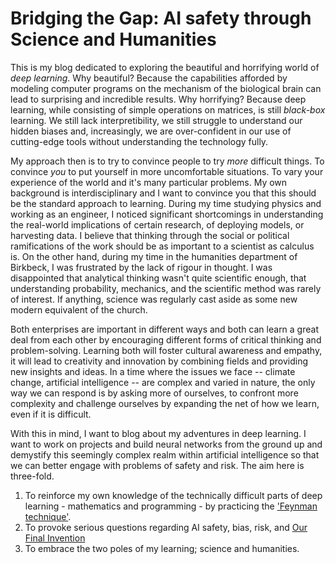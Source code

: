 # Bridging the Gap: AI safety through Science and Humanities

This is my blog dedicated to exploring the beautiful and horrifying world of _deep learning_. Why beautiful? Because the capabilities afforded by modeling computer programs on the mechanism of the biological brain can lead to surprising and incredible results. Why horrifying? Because deep learning, while consisting of simple operations on matrices, is still _black-box_ learning. We still lack interpretibility, we still struggle to understand our hidden biases and, increasingly, we are over-confident in our use of cutting-edge tools without understanding the technology fully.


My approach then is to try to convince people to try _more_ difficult things. To convince _you_ to put yourself in more uncomfortable situations. To vary your experience of the world and it's many particular problems. My own background is interdisciplinary and I want to convince you that this should be the standard approach to learning. During my time studying physics and working as an engineer, I noticed significant shortcomings in understanding the real-world implications of certain research, of deploying models, or harvesting data. I believe that thinking through the social or political ramifications of the work should be as important to a scientist as calculus is. On the other hand, during my time in the humanities department of Birkbeck, I was frustrated by the lack of rigour in thought. I was disappointed that analytical thinking wasn't quite scientific enough, that understanding probability, mechanics, and the scientific method was rarely of interest. If anything, science was regularly cast aside as some new modern equivalent of the church.


Both enterprises are important in different ways and both can learn a great deal from each other by encouraging different forms of critical thinking and problem-solving. Learning both will foster cultural awareness and empathy, it will lead to creativity and innovation by combining fields and providing new insights and ideas. In a time where the issues we face -- climate change, artificial intelligence -- are complex and varied in nature, the only way we can respond is by asking more of ourselves, to confront more complexity and challenge ourselves by expanding the net of how we learn, even if it is difficult.


With this in mind, I want to blog about my adventures in deep learning. I want to work on projects and build neural networks from the ground up and demystify this seemingly complex realm within artificial intelligence so that we can better engage with problems of safety and risk. The aim here is three-fold. 


1. To reinforce my own knowledge of the technically difficult parts of deep learning - mathematics and programming - by practicing the ['Feynman technique'](https://blog.doist.com/feynman-technique/).
2. To provoke serious questions regarding AI safety, bias, risk, and [Our Final Invention](https://en.wikipedia.org/wiki/Our_Final_Invention)
3. To embrace the two poles of my learning; science and humanities.

